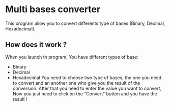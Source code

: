 # Multi bases converter
This program allow you to convert differents type of bases (Binary, Decimal, Hexadecimal).

## How does it work ?
When you launch th program, You have different types of base:
- Binary
- Decimal
- Hexadecimal
You need to choose two type of bases, the one you need to convert and an another one who give you the result of the conversion.
After that you need to enter the value you want to convert, Now you just need to click on the "Convert" button and you have the result !

